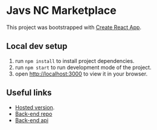 # Javs NC Marketplace

This project was bootstrapped with [Create React App](https://github.com/facebook/create-react-app).

## Local dev setup

1. run `npm install` to install project dependencies.
2. run `npm start` to run development mode of the project. 
3. open [http://localhost:3000](http://localhost:3000) to view it in your browser.

## Useful links

 - [Hosted version](https://google.com).
 - [Back-end repo](https://github.com/jawaadshahid/javs_nc_games)
 - [Back-end api](https://javs-nc-games.herokuapp.com/api)